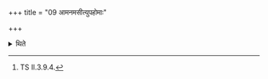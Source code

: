 +++
title = "09 आमनमसीत्युपहोमाः"

+++

<details><summary>थिते</summary>

9. With amanamasi...[^1] the by-offerings (are to be offered).  

[^1]: TS II.3.9.4.  
</details>
